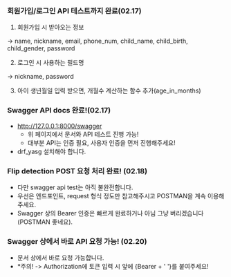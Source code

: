 ### 회원가입/로그인 API 테스트까지 완료(02.17)
1. 회원가입 시 받아오는 정보

-> name, nickname, email, phone_num, child_name, child_birth, child_gender, password

2. 로그인 시 사용하는 필드명

 ->  nickname, password

3. 아이 생년월일 입력 받으면, 개월수 계산하는 함수 추가(age_in_months)


### Swagger API docs 완료!(02.17)
- http://127.0.0.1:8000/swagger
  - 위 페이지에서 문서와 API 테스트 진행 가능!
  - 대부분 API는 인증 필요, 사용자 인증을 먼저 진행해주세요!
- drf_yasg 설치해야 합니다.

### Flip detection POST 요청 처리 완료! (02.18)
- 다만 swagger api test는 아직 불완전합니다.
- 우선은 엔드포인트, request 형식 정도만 참고해주시고 POSTMAN을 계속 이용해주세요.
- Swagger 상의 Bearer 인증은 빠르게 완료하거나 아님 그냥 버리겠습니다(POSTMAN 좋네요).

### Swagger 상에서 바로 API 요청 가능! (02.20)
- 문서 상에서 바로 요청 가능합니다.
- *주의! -> Authorization에 토큰 입력 시 앞에 {Bearer + ' '}를 붙여주세요!
